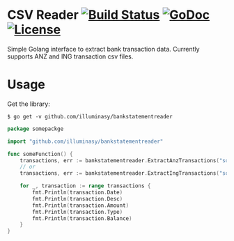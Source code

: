 # CSV Reader [![Build Status](https://travis-ci.org/illuminasy/bankstatementreader.svg?branch=master)](https://travis-ci.org/illuminasy/bankstatementreader) [![GoDoc](https://godoc.org/github.com/illuminasy/bankstatementreader?status.svg)](https://godoc.org/github.com/illuminasy/bankstatementreader) [![License](https://img.shields.io/badge/license-MIT-blue.svg)](https://github.com/illuminasy/bankstatementreader/blob/master/LICENSE.md)

 Simple Golang interface to extract bank transaction data.
 Currently supports ANZ and ING transaction csv files.
 
# Usage

Get the library:

    $ go get -v github.com/illuminasy/bankstatementreader

```go
package somepackge

import "github.com/illuminasy/bankstatementreader"

func someFunction() {
    transactions, err := bankstatementreader.ExtractAnzTransactions("some_file_path.csv")
    // or
    transactions, err := bankstatementreader.ExtractIngTransactions("some_file_path.csv")

    for _, transaction := range transactions {
        fmt.Println(transaction.Date)
        fmt.Println(transaction.Desc)
        fmt.Println(transaction.Amount)
        fmt.Println(transaction.Type)
        fmt.Println(transaction.Balance)
    }
}
```